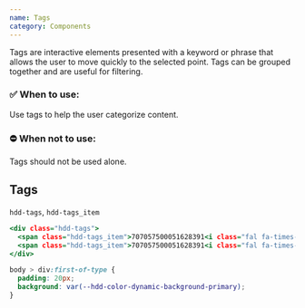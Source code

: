 ```yaml
---
name: Tags
category: Components
---
```


Tags are interactive elements presented with a keyword or phrase that allows the user to move quickly to the selected point. Tags can be grouped together and are useful for filtering.

### ✅ When to use: 
Use tags to help the user categorize content.

### ⛔ When not to use:
Tags should not be used alone.


## Tags
`hdd-tags`, `hdd-tags_item`

```tags.html
<div class="hdd-tags">
  <span class="hdd-tags_item">707057500051628391<i class="fal fa-times-circle"></i></span>
  <span class="hdd-tags_item">707057500051628391<i class="fal fa-times-circle"></i></span>
</div>
```

```tags.css hidden
body > div:first-of-type {
  padding: 20px;
  background: var(--hdd-color-dynamic-background-primary);
}
```